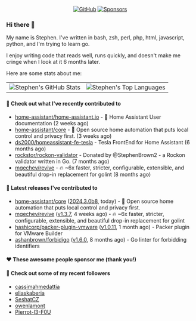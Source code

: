<p align="center">
    <a href="https://github.com/StephenBrown2"><img src="https://img.shields.io/github/followers/StephenBrown2.svg?label=GitHub&style=social" alt="GitHub"></a>
    <a href="https://github.com/sponsors/StephenBrown2"><img src="https://img.shields.io/badge/Sponsors--_.svg?style=social&logo=github&logoColor=EA4AAA" alt="Sponsors"></a>
</p>

### Hi there 👋

My name is Stephen. I've written in bash, zsh, perl, php, html, javascript, python, and I'm trying to learn go.

I enjoy writing code that reads well, runs quickly, and doesn't make me cringe when I look at it 6 months later.

Here are some stats about me:

|     |     |
| --- | --- |
| ![Stephen's GitHub Stats](https://github-readme-stats.vercel.app/api?username=StephenBrown2&show_icons=true&count_private=true) | ![Stephen's Top Languages](https://github-readme-stats.vercel.app/api/top-langs/?username=StephenBrown2&layout=compact) |

#### 👷 Check out what I've recently contributed to

- [home-assistant/home-assistant.io](https://github.com/home-assistant/home-assistant.io) - :blue_book: Home Assistant User documentation (2 weeks ago)
- [home-assistant/core](https://github.com/home-assistant/core) - :house_with_garden: Open source home automation that puts local control and privacy first. (3 weeks ago)
- [ds2000/homeassistant-fe-tesla](https://github.com/ds2000/homeassistant-fe-tesla) - Tesla FrontEnd for Home Assistant (6 months ago)
- [rockstor/rockon-validator](https://github.com/rockstor/rockon-validator) - Donated by @StephenBrown2 - a Rockon validator written in Go. (7 months ago)
- [mgechev/revive](https://github.com/mgechev/revive) - 🔥 ~6x faster, stricter, configurable, extensible, and beautiful drop-in replacement for golint (8 months ago)



#### 🔭 Latest releases I've contributed to

- [home-assistant/core](https://github.com/home-assistant/core) ([2024.3.0b8](https://github.com/home-assistant/core/releases/tag/2024.3.0b8), today) - :house_with_garden: Open source home automation that puts local control and privacy first.
- [mgechev/revive](https://github.com/mgechev/revive) ([v1.3.7](https://github.com/mgechev/revive/releases/tag/v1.3.7), 4 weeks ago) - 🔥 ~6x faster, stricter, configurable, extensible, and beautiful drop-in replacement for golint
- [hashicorp/packer-plugin-vmware](https://github.com/hashicorp/packer-plugin-vmware) ([v1.0.11](https://github.com/hashicorp/packer-plugin-vmware/releases/tag/v1.0.11), 1 month ago) - Packer plugin for VMware Builder
- [ashanbrown/forbidigo](https://github.com/ashanbrown/forbidigo) ([v1.6.0](https://github.com/ashanbrown/forbidigo/releases/tag/v1.6.0), 8 months ago) - Go linter for forbidding identifiers

#### ❤️ These awesome people sponsor me (thank you!)


#### 👯 Check out some of my recent followers

- [cassimahmedattia](https://github.com/cassimahmedattia)
- [eliaskaberia](https://github.com/eliaskaberia)
- [SeshatCZ](https://github.com/SeshatCZ)
- [owenlamont](https://github.com/owenlamont)
- [Pierrot-l3-F0U](https://github.com/Pierrot-l3-F0U)


